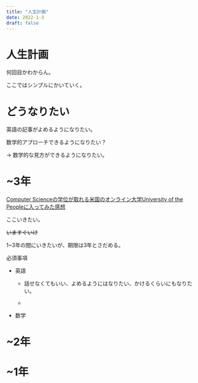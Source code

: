 ```yaml
---
title: "人生計画"
date: 2022-1-3
draft: false
---
```

# 人生計画

何回目かわからん。

ここではシンプルにかいていく。

# どうなりたい

英語の記事がよめるようになりたい。

数学的アプローチできるようになりたい？

-> 数学的な見方ができるようになりたい。

# ~3年

[Computer Scienceの学位が取れる米国のオンライン大学University of the Peopleに入ってみた感想](https://empitsu88.hatenablog.com/entry/2020/03/23/201900)

ここいきたい。

~~いますぐいけ~~

1~3年の間にいきたいが、期限は3年とさだめる。

必須事項

* 英語

  * 話せなくてもいい、よめるようにはなりたい、かけるくらいにもなりたい。
  
  *  

* 数学


# ~2年

# ~1年


